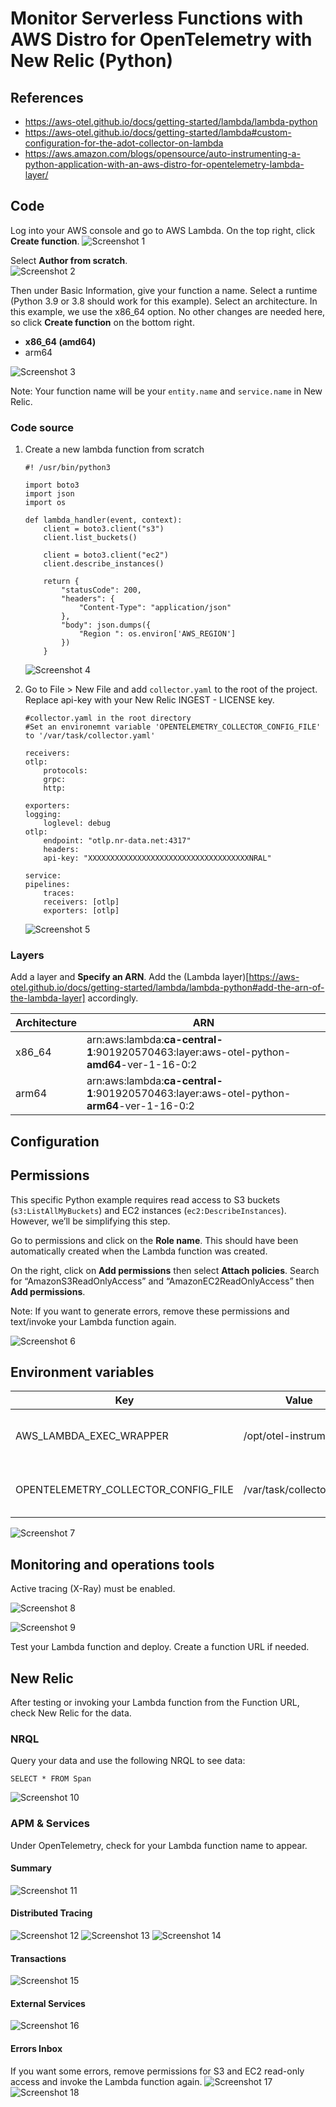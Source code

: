 # Monitor Serverless Functions with AWS Distro for OpenTelemetry with New Relic (Python)

## References
 - https://aws-otel.github.io/docs/getting-started/lambda/lambda-python
 - https://aws-otel.github.io/docs/getting-started/lambda#custom-configuration-for-the-adot-collector-on-lambda
 - https://aws.amazon.com/blogs/opensource/auto-instrumenting-a-python-application-with-an-aws-distro-for-opentelemetry-lambda-layer/

## Code
Log into your AWS console and go to AWS Lambda.  On the top right, click **Create function**.
![Screenshot 1](/docs/tutorials/aws/lambda-python/lambda-python_01.png)

Select **Author from scratch**.  
![Screenshot 2](/docs/tutorials/aws/lambda-python/lambda-python_02.png)

Then under Basic Information, give your function a name.  Select a runtime (Python 3.9 or 3.8 should work for this example).  Select an architecture.  In this example, we use the x86_64 option.  No other changes are needed here, so click **Create function** on the bottom right.
 - **x86_64 (amd64)**
 - arm64

![Screenshot 3](/docs/tutorials/aws/lambda-python/lambda-python_03.png)

Note: Your function name will be your `entity.name` and `service.name` in New Relic.

### Code source

1. Create a new lambda function from scratch
    ```
    #! /usr/bin/python3

    import boto3
    import json
    import os

    def lambda_handler(event, context):
        client = boto3.client("s3")
        client.list_buckets()
        
        client = boto3.client("ec2")
        client.describe_instances()

        return {
            "statusCode": 200,
            "headers": {
                "Content-Type": "application/json"
            },
            "body": json.dumps({
                "Region ": os.environ['AWS_REGION']
            })
        }
    ```

    ![Screenshot 4](/docs/tutorials/aws/lambda-python/lambda-python_04.png)

2. Go to File > New File and add `collector.yaml` to the root of the project.  Replace api-key with your New Relic INGEST - LICENSE key.

    ```
    #collector.yaml in the root directory
    #Set an environemnt variable 'OPENTELEMETRY_COLLECTOR_CONFIG_FILE' to '/var/task/collector.yaml'

    receivers:
    otlp:
        protocols:
        grpc:
        http:

    exporters:
    logging:
        loglevel: debug
    otlp:
        endpoint: "otlp.nr-data.net:4317"
        headers:
        api-key: "XXXXXXXXXXXXXXXXXXXXXXXXXXXXXXXXXXXXNRAL"

    service:
    pipelines:
        traces:
        receivers: [otlp]
        exporters: [otlp]
    ```
    ![Screenshot 5](/docs/tutorials/aws/lambda-python/lambda-python_05.png)


### Layers
Add a layer and **Specify an ARN**. Add the (Lambda layer)[https://aws-otel.github.io/docs/getting-started/lambda/lambda-python#add-the-arn-of-the-lambda-layer] accordingly.

| Architecture | ARN |
| ------------ | --- |
| x86_64 | arn:aws:lambda:**ca-central-1**:901920570463:layer:aws-otel-python-**amd64**-ver-1-16-0:2 |
| arm64 | arn:aws:lambda:**ca-central-1**:901920570463:layer:aws-otel-python-**arm64**-ver-1-16-0:2 |


## Configuration

## Permissions
This specific Python example requires read access to S3 buckets (`s3:ListAllMyBuckets`) and EC2 instances (`ec2:DescribeInstances`).  However, we’ll be simplifying this step.

Go to permissions and click on the **Role name**.  This should have been automatically created when the Lambda function was created.

On the right, click on **Add permissions** then select **Attach policies**.  Search for “AmazonS3ReadOnlyAccess” and “AmazonEC2ReadOnlyAccess” then **Add permissions**.

Note: If you want to generate errors, remove these permissions and text/invoke your Lambda function again.

![Screenshot 6](/docs/tutorials/aws/lambda-python/lambda-python_06.png)

## Environment variables

| Key | Value | Notes |
| --- | ----- | ----- |
| AWS_LAMBDA_EXEC_WRAPPER | /opt/otel-instrument | Enables instrumentation.  Remove to uninstrument. |
| OPENTELEMETRY_COLLECTOR_CONFIG_FILE | /var/task/collector.yaml | Uses custom collector configuration file. |

![Screenshot 7](/docs/tutorials/aws/lambda-python/lambda-python_07.png)


## Monitoring and operations tools
Active tracing (X-Ray) must be enabled.

![Screenshot 8](/docs/tutorials/aws/lambda-python/lambda-python_08.png)

![Screenshot 9](/docs/tutorials/aws/lambda-python/lambda-python_09.png)

Test your Lambda function and deploy.  Create a function URL if needed.

## New Relic
After testing or invoking your Lambda function from the Function URL, check New Relic for the data.

### NRQL
Query your data and use the following NRQL to see data:

```
SELECT * FROM Span
```

![Screenshot 10](/docs/tutorials/aws/lambda-python/lambda-python_10.png)

### APM & Services
Under OpenTelemetry, check for your Lambda function name to appear.

#### Summary
![Screenshot 11](/docs/tutorials/aws/lambda-python/lambda-python_11.png)

#### Distributed Tracing
![Screenshot 12](/docs/tutorials/aws/lambda-python/lambda-python_12.png)
![Screenshot 13](/docs/tutorials/aws/lambda-python/lambda-python_13.png)
![Screenshot 14](/docs/tutorials/aws/lambda-python/lambda-python_14.png)

#### Transactions
![Screenshot 15](/docs/tutorials/aws/lambda-python/lambda-python_15.png)

#### External Services
![Screenshot 16](/docs/tutorials/aws/lambda-python/lambda-python_16.png)

#### Errors Inbox
If you want some errors, remove permissions for S3 and EC2 read-only access and invoke the Lambda function again.
![Screenshot 17](/docs/tutorials/aws/lambda-python/lambda-python_17.png)
![Screenshot 18](/docs/tutorials/aws/lambda-python/lambda-python_18.png)
